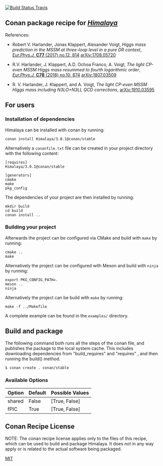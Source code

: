 [![Build Status Travis](https://travis-ci.org/conan-hep/conan-himalaya.svg)](https://travis-ci.org/conan-hep/conan-himalaya)

## Conan package recipe for [*Himalaya*](https://github.com/Himalaya-Library)

References:

* Robert V. Harlander, Jonas Klappert, Alexander Voigt, *Higgs mass
  prediction in the MSSM at three-loop level in a pure DR context*,
  [*Eur.Phys.J.* **C77** (2017) no.12, 814](https://inspirehep.net/record/1617767)
  [arXiv:1708.05720](https://arxiv.org/abs/1708.05720)

* R.V. Harlander, J. Klappert, A.D. Ochoa Franco, A. Voigt, *The light
  CP-even MSSM Higgs mass resummed to fourth logarithmic order*,
  [*Eur.Phys.J.* **C78** (2018) no.10, 874](https://inspirehep.net/record/1681658)
  [arXiv:1807.03509](https://arxiv.org/abs/1807.03509)

* R. V. Harlander, J. Klappert, and A. Voigt,
  *The light CP-even MSSM Higgs mass including N3LO+N3LL QCD corrections*,
  [arXiv:1910.03595](https://arxiv.org/abs/1910.03595)

## For users

### Installation of dependencies

Himalaya can be installed with conan by running:

    conan install Himalaya/3.0.1@conan/stable

Alternatively a `conanfile.txt` file can be created in your project
directory with the following content:

    [requires]
    Himalaya/3.0.1@conan/stable

    [generators]
    cmake
    make
    pkg_config

The dependencies of your project are then installed by running:

    mkdir build
    cd build
    conan install ..

### Building your project

Afterwards the project can be configured via CMake and build with
`make` by running:

    cmake ..
    make

Alternatively the project can be configured with Meson and build with
`ninja` by running:

    export PKG_CONFIG_PATH=.
    meson ..
    ninja

Alternatively the project can be build with `make` by running:

    make -f ../Makefile

A complete example can be found in the `examples/` directory.


## Build and package

The following command both runs all the steps of the conan file, and
publishes the package to the local system cache.  This includes
downloading dependencies from "build_requires" and "requires" , and
then running the build() method.

    $ conan create . conan/stable


### Available Options

| Option        | Default          | Possible Values                          |
| ------------- |------------------|------------------------------------------|
| shared        | False            |  [True, False]                           |
| fPIC          | True             |  [True, False]                           |


## Conan Recipe License

NOTE: The conan recipe license applies only to the files of this
recipe, which can be used to build and package Himalaya.  It does *not* in
any way apply or is related to the actual software being packaged.

[MIT](LICENSE)
